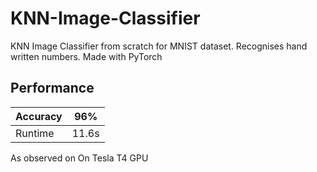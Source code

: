 # KNN-Image-Classifier

KNN Image Classifier from scratch for MNIST dataset. Recognises hand written numbers. Made with PyTorch

## Performance

| Accuracy | 96%   |   
|----------|-------|
| Runtime  | 11.6s |

As observed on On Tesla T4 GPU
